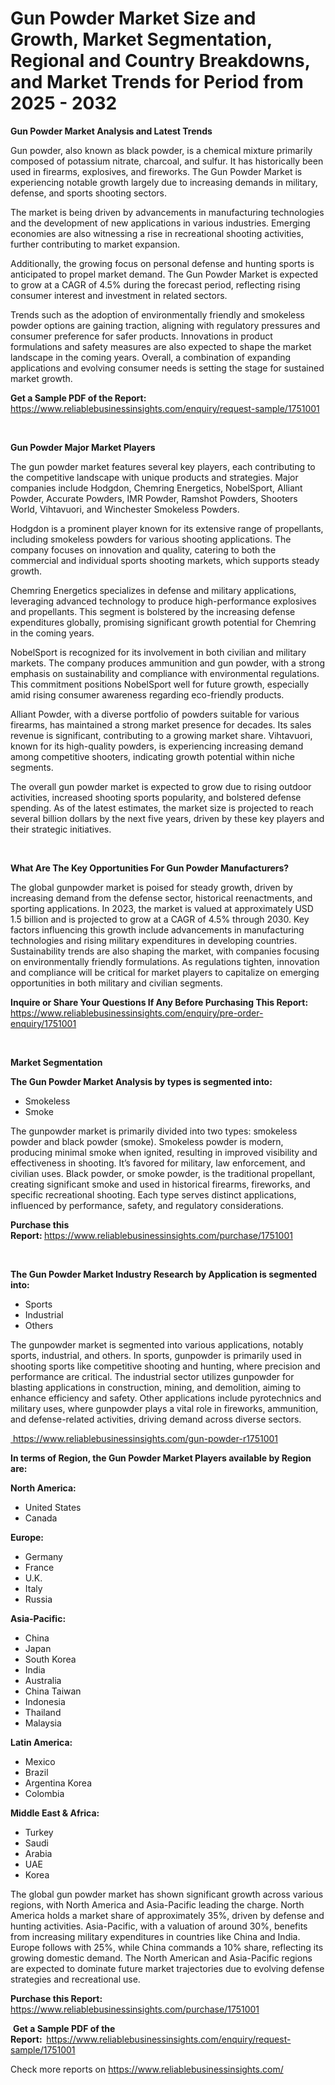 <p><h1>Gun Powder Market Size and Growth, Market Segmentation, Regional and Country Breakdowns, and Market Trends for Period from 2025 -  2032</h1></p><p><strong>Gun Powder Market Analysis and Latest Trends</strong></p>
<p><p>Gun powder, also known as black powder, is a chemical mixture primarily composed of potassium nitrate, charcoal, and sulfur. It has historically been used in firearms, explosives, and fireworks. The Gun Powder Market is experiencing notable growth largely due to increasing demands in military, defense, and sports shooting sectors. </p><p>The market is being driven by advancements in manufacturing technologies and the development of new applications in various industries. Emerging economies are also witnessing a rise in recreational shooting activities, further contributing to market expansion. </p><p>Additionally, the growing focus on personal defense and hunting sports is anticipated to propel market demand. The Gun Powder Market is expected to grow at a CAGR of 4.5% during the forecast period, reflecting rising consumer interest and investment in related sectors. </p><p>Trends such as the adoption of environmentally friendly and smokeless powder options are gaining traction, aligning with regulatory pressures and consumer preference for safer products. Innovations in product formulations and safety measures are also expected to shape the market landscape in the coming years. Overall, a combination of expanding applications and evolving consumer needs is setting the stage for sustained market growth.</p></p>
<p><strong>Get a Sample PDF of the Report:&nbsp;</strong> <a href="https://www.reliablebusinessinsights.com/enquiry/request-sample/1751001?utm_campaign=3276&utm_medium=2&utm_source=Github&utm_content=ia&utm_term=01042025&utm_id=gun-powder">https://www.reliablebusinessinsights.com/enquiry/request-sample/1751001</a></p>
<p>&nbsp;</p>
<p><strong>Gun Powder Major Market Players</strong></p>
<p><p>The gun powder market features several key players, each contributing to the competitive landscape with unique products and strategies. Major companies include Hodgdon, Chemring Energetics, NobelSport, Alliant Powder, Accurate Powders, IMR Powder, Ramshot Powders, Shooters World, Vihtavuori, and Winchester Smokeless Powders.</p><p>Hodgdon is a prominent player known for its extensive range of propellants, including smokeless powders for various shooting applications. The company focuses on innovation and quality, catering to both the commercial and individual sports shooting markets, which supports steady growth.</p><p>Chemring Energetics specializes in defense and military applications, leveraging advanced technology to produce high-performance explosives and propellants. This segment is bolstered by the increasing defense expenditures globally, promising significant growth potential for Chemring in the coming years.</p><p>NobelSport is recognized for its involvement in both civilian and military markets. The company produces ammunition and gun powder, with a strong emphasis on sustainability and compliance with environmental regulations. This commitment positions NobelSport well for future growth, especially amid rising consumer awareness regarding eco-friendly products.</p><p>Alliant Powder, with a diverse portfolio of powders suitable for various firearms, has maintained a strong market presence for decades. Its sales revenue is significant, contributing to a growing market share. Vihtavuori, known for its high-quality powders, is experiencing increasing demand among competitive shooters, indicating growth potential within niche segments.</p><p>The overall gun powder market is expected to grow due to rising outdoor activities, increased shooting sports popularity, and bolstered defense spending. As of the latest estimates, the market size is projected to reach several billion dollars by the next five years, driven by these key players and their strategic initiatives.</p></p>
<p>&nbsp;</p>
<p><strong>What Are The Key Opportunities For Gun Powder Manufacturers?</strong></p>
<p><p>The global gunpowder market is poised for steady growth, driven by increasing demand from the defense sector, historical reenactments, and sporting applications. In 2023, the market is valued at approximately USD 1.5 billion and is projected to grow at a CAGR of 4.5% through 2030. Key factors influencing this growth include advancements in manufacturing technologies and rising military expenditures in developing countries. Sustainability trends are also shaping the market, with companies focusing on environmentally friendly formulations. As regulations tighten, innovation and compliance will be critical for market players to capitalize on emerging opportunities in both military and civilian segments.</p></p>
<p><strong>Inquire or Share Your Questions If Any Before Purchasing This Report:</strong> <a href="https://www.reliablebusinessinsights.com/enquiry/pre-order-enquiry/1751001?utm_campaign=3276&utm_medium=2&utm_source=Github&utm_content=ia&utm_term=01042025&utm_id=gun-powder">https://www.reliablebusinessinsights.com/enquiry/pre-order-enquiry/1751001</a></p>
<p>&nbsp;</p>
<p><strong>Market Segmentation</strong></p>
<p><strong>The Gun Powder Market Analysis by types is segmented into:</strong></p>
<p><ul><li>Smokeless</li><li>Smoke</li></ul></p>
<p><p>The gunpowder market is primarily divided into two types: smokeless powder and black powder (smoke). Smokeless powder is modern, producing minimal smoke when ignited, resulting in improved visibility and effectiveness in shooting. It’s favored for military, law enforcement, and civilian uses. Black powder, or smoke powder, is the traditional propellant, creating significant smoke and used in historical firearms, fireworks, and specific recreational shooting. Each type serves distinct applications, influenced by performance, safety, and regulatory considerations.</p></p>
<p><strong>Purchase this Report:&nbsp;</strong><a href="https://www.reliablebusinessinsights.com/purchase/1751001?utm_campaign=3276&utm_medium=2&utm_source=Github&utm_content=ia&utm_term=01042025&utm_id=gun-powder">https://www.reliablebusinessinsights.com/purchase/1751001</a></p>
<p>&nbsp;</p>
<p><strong>The Gun Powder Market Industry Research by Application is segmented into:</strong></p>
<p><ul><li>Sports</li><li>Industrial</li><li>Others</li></ul></p>
<p><p>The gunpowder market is segmented into various applications, notably sports, industrial, and others. In sports, gunpowder is primarily used in shooting sports like competitive shooting and hunting, where precision and performance are critical. The industrial sector utilizes gunpowder for blasting applications in construction, mining, and demolition, aiming to enhance efficiency and safety. Other applications include pyrotechnics and military uses, where gunpowder plays a vital role in fireworks, ammunition, and defense-related activities, driving demand across diverse sectors.</p></p>
<p><a href="https://www.reliablebusinessinsights.com/gun-powder-r1751001?utm_campaign=3276&utm_medium=2&utm_source=Github&utm_content=ia&utm_term=01042025&utm_id=gun-powder">&nbsp;https://www.reliablebusinessinsights.com/gun-powder-r1751001</a></p>
<p><strong>In terms of Region, the Gun Powder Market Players available by Region are:</strong></p>
<p>
    <p> <strong> North America: </strong>
        <ul>
            <li>United States</li>
            <li>Canada</li>
        </ul>
        </p> 
    <p> <strong> Europe: </strong>
        <ul>
            <li>Germany</li>
            <li>France</li>
            <li>U.K.</li>
            <li>Italy</li>
            <li>Russia</li>
        </ul>
        </p> 
    <p> <strong> Asia-Pacific: </strong>
        <ul>
            <li>China</li>
            <li>Japan</li>
            <li>South Korea</li>
            <li>India</li>
            <li>Australia</li>
            <li>China Taiwan</li>
            <li>Indonesia</li>
            <li>Thailand</li>
            <li>Malaysia</li>
        </ul>
        </p> 
    <p> <strong> Latin America: </strong>
        <ul>
            <li>Mexico</li>
            <li>Brazil</li>
            <li>Argentina Korea</li>
            <li>Colombia</li>
        </ul>
        </p> 
    <p> <strong> Middle East & Africa: </strong>
        <ul>
            <li>Turkey</li>
            <li>Saudi</li>
            <li>Arabia</li>
            <li>UAE</li>
            <li>Korea</li>
        </ul>
    </p>
    </p>
<p><p>The global gun powder market has shown significant growth across various regions, with North America and Asia-Pacific leading the charge. North America holds a market share of approximately 35%, driven by defense and hunting activities. Asia-Pacific, with a valuation of around 30%, benefits from increasing military expenditures in countries like China and India. Europe follows with 25%, while China commands a 10% share, reflecting its growing domestic demand. The North American and Asia-Pacific regions are expected to dominate future market trajectories due to evolving defense strategies and recreational use.</p></p>
<p><strong>Purchase this Report: </strong><a href="https://www.reliablebusinessinsights.com/purchase/1751001?utm_campaign=3276&utm_medium=2&utm_source=Github&utm_content=ia&utm_term=01042025&utm_id=gun-powder">https://www.reliablebusinessinsights.com/purchase/1751001</a></p>
<p>&nbsp;<strong>Get a Sample PDF of the Report:&nbsp;&nbsp;</strong><a href="https://www.reliablebusinessinsights.com/enquiry/request-sample/1751001?utm_campaign=3276&utm_medium=2&utm_source=Github&utm_content=ia&utm_term=01042025&utm_id=gun-powder">https://www.reliablebusinessinsights.com/enquiry/request-sample/1751001</a></p>
<p><strong></strong></p>
<p>Check more reports on <a href="https://www.reliablebusinessinsights.com/?utm_campaign=3276&utm_medium=2&utm_source=Github&utm_content=ia&utm_term=01042025&utm_id=gun-powder">https://www.reliablebusinessinsights.com/</a></p>
